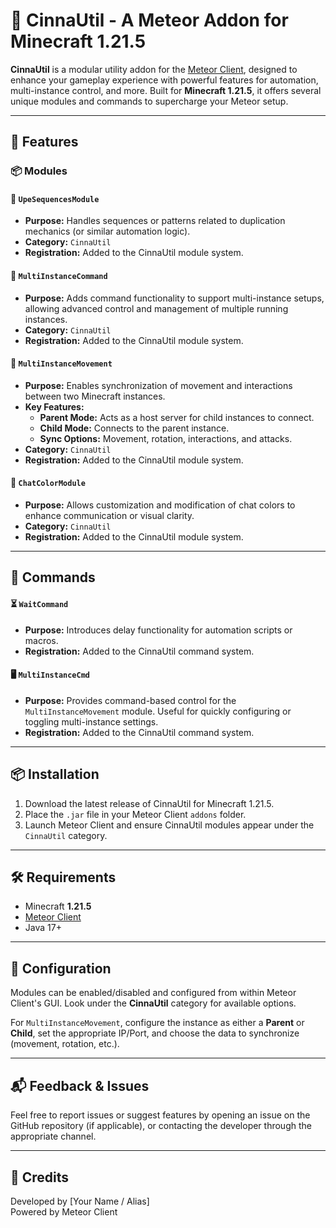 
# 🌟 CinnaUtil - A Meteor Addon for Minecraft 1.21.5

**CinnaUtil** is a modular utility addon for the [Meteor Client](https://meteorclient.com/), designed to enhance your gameplay experience with powerful features for automation, multi-instance control, and more. Built for **Minecraft 1.21.5**, it offers several unique modules and commands to supercharge your Meteor setup.

---

## 🚀 Features

### 📦 Modules

#### 🔁 `UpeSequencesModule`
- **Purpose:** Handles sequences or patterns related to duplication mechanics (or similar automation logic).
- **Category:** `CinnaUtil`
- **Registration:** Added to the CinnaUtil module system.

#### 🧠 `MultiInstanceCommand`
- **Purpose:** Adds command functionality to support multi-instance setups, allowing advanced control and management of multiple running instances.
- **Category:** `CinnaUtil`
- **Registration:** Added to the CinnaUtil module system.

#### 🔄 `MultiInstanceMovement`
- **Purpose:** Enables synchronization of movement and interactions between two Minecraft instances.
- **Key Features:**
  - **Parent Mode:** Acts as a host server for child instances to connect.
  - **Child Mode:** Connects to the parent instance.
  - **Sync Options:** Movement, rotation, interactions, and attacks.
- **Category:** `CinnaUtil`
- **Registration:** Added to the CinnaUtil module system.

#### 🎨 `ChatColorModule`
- **Purpose:** Allows customization and modification of chat colors to enhance communication or visual clarity.
- **Category:** `CinnaUtil`
- **Registration:** Added to the CinnaUtil module system.

---

## 🧾 Commands

#### ⏳ `WaitCommand`
- **Purpose:** Introduces delay functionality for automation scripts or macros.
- **Registration:** Added to the CinnaUtil command system.

#### 🖥️ `MultiInstanceCmd`
- **Purpose:** Provides command-based control for the `MultiInstanceMovement` module. Useful for quickly configuring or toggling multi-instance settings.
- **Registration:** Added to the CinnaUtil command system.

---

## 📦 Installation

1. Download the latest release of CinnaUtil for Minecraft 1.21.5.
2. Place the `.jar` file in your Meteor Client `addons` folder.
3. Launch Meteor Client and ensure CinnaUtil modules appear under the `CinnaUtil` category.

---

## 🛠️ Requirements

- Minecraft **1.21.5**
- [Meteor Client](https://meteorclient.com/)
- Java 17+

---

## 🔧 Configuration

Modules can be enabled/disabled and configured from within Meteor Client's GUI. Look under the **CinnaUtil** category for available options.

For `MultiInstanceMovement`, configure the instance as either a **Parent** or **Child**, set the appropriate IP/Port, and choose the data to synchronize (movement, rotation, etc.).

---

## 📬 Feedback & Issues

Feel free to report issues or suggest features by opening an issue on the GitHub repository (if applicable), or contacting the developer through the appropriate channel.

---

## 🧠 Credits

Developed by [Your Name / Alias]  
Powered by Meteor Client
